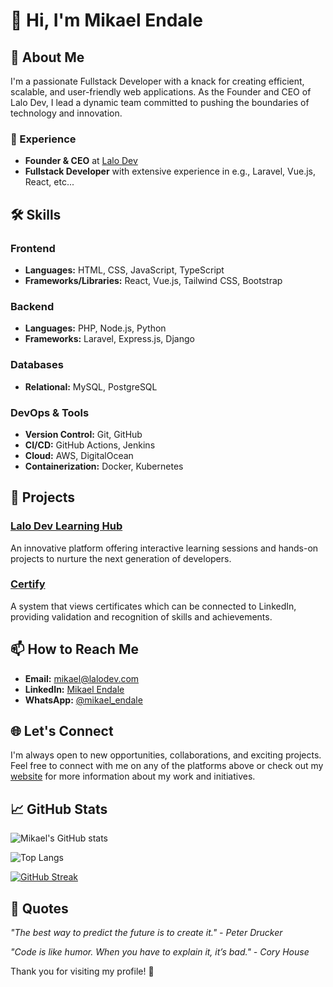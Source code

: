 # 👋 Hi, I'm Mikael Endale

## 🚀 About Me

I'm a passionate Fullstack Developer with a knack for creating efficient, scalable, and user-friendly web applications. As the Founder and CEO of Lalo Dev, I lead a dynamic team committed to pushing the boundaries of technology and innovation. 

### 💼 Experience
- **Founder & CEO** at [Lalo Dev](https://lalodev.com)
- **Fullstack Developer** with extensive experience in   e.g., Laravel, Vue.js, React, etc...

## 🛠️ Skills

### Frontend
- **Languages:** HTML, CSS, JavaScript, TypeScript
- **Frameworks/Libraries:** React, Vue.js, Tailwind CSS, Bootstrap

### Backend
- **Languages:** PHP, Node.js, Python
- **Frameworks:** Laravel, Express.js, Django

### Databases
- **Relational:** MySQL, PostgreSQL
  
### DevOps & Tools
- **Version Control:** Git, GitHub
- **CI/CD:** GitHub Actions, Jenkins
- **Cloud:** AWS, DigitalOcean
- **Containerization:** Docker, Kubernetes

## 💼 Projects

### [Lalo Dev Learning Hub](https://lalodev.com/learning-hub)
An innovative platform offering interactive learning sessions and hands-on projects to nurture the next generation of developers.

### [Certify](https://certify.lalodev.com)
A system that views certificates which can be connected to LinkedIn, providing validation and recognition of skills and achievements.

## 📫 How to Reach Me

- **Email:** [mikael@lalodev.com](mailto:mikael@lalodev.com)
- **LinkedIn:** [Mikael Endale](https://linkedin.com/in/mikaelendale)
- **WhatsApp:** [@mikael_endale](https://wa.me/+251955133507)

## 🌐 Let's Connect

I'm always open to new opportunities, collaborations, and exciting projects. Feel free to connect with me on any of the platforms above or check out my [website](https://lalodev.com) for more information about my work and initiatives.
 
## 📈 GitHub Stats

![Mikael's GitHub stats](https://github-readme-stats.vercel.app/api?username=mikaelendale&show_icons=true&theme=radical)

![Top Langs](https://github-readme-stats.vercel.app/api/top-langs/?username=mikaelendale&layout=compact&theme=radical)

[![GitHub Streak](https://streak-stats.demolab.com/?user=mikaelendale&theme=radical)](https://git.io/streak-stats)

## 💬 Quotes

_"The best way to predict the future is to create it." - Peter Drucker_

_"Code is like humor. When you have to explain it, it’s bad." - Cory House_

Thank you for visiting my profile! 🙏
